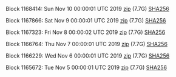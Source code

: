 Block 1168414: Sun Nov 10 00:00:01 UTC 2019 [zip](https://dash-bootstrap.ams3.digitaloceanspaces.com/mainnet/2019-11-10/bootstrap.dat.zip) (7.7G) [SHA256](https://dash-bootstrap.ams3.digitaloceanspaces.com/mainnet/2019-11-10/sha256.txt)

Block 1167866: Sat Nov  9 00:00:01 UTC 2019 [zip](https://dash-bootstrap.ams3.digitaloceanspaces.com/mainnet/2019-11-09/bootstrap.dat.zip) (7.7G) [SHA256](https://dash-bootstrap.ams3.digitaloceanspaces.com/mainnet/2019-11-09/sha256.txt)

Block 1167323: Fri Nov  8 00:00:02 UTC 2019 [zip](https://dash-bootstrap.ams3.digitaloceanspaces.com/mainnet/2019-11-08/bootstrap.dat.zip) (7.7G) [SHA256](https://dash-bootstrap.ams3.digitaloceanspaces.com/mainnet/2019-11-08/sha256.txt)

Block 1166764: Thu Nov  7 00:00:01 UTC 2019 [zip](https://dash-bootstrap.ams3.digitaloceanspaces.com/mainnet/2019-11-07/bootstrap.dat.zip) (7.7G) [SHA256](https://dash-bootstrap.ams3.digitaloceanspaces.com/mainnet/2019-11-07/sha256.txt)

Block 1166229: Wed Nov  6 00:00:01 UTC 2019 [zip](https://dash-bootstrap.ams3.digitaloceanspaces.com/mainnet/2019-11-06/bootstrap.dat.zip) (7.7G) [SHA256](https://dash-bootstrap.ams3.digitaloceanspaces.com/mainnet/2019-11-06/sha256.txt)

Block 1165672: Tue Nov  5 00:00:01 UTC 2019 [zip](https://dash-bootstrap.ams3.digitaloceanspaces.com/mainnet/2019-11-05/bootstrap.dat.zip) (7.7G) [SHA256](https://dash-bootstrap.ams3.digitaloceanspaces.com/mainnet/2019-11-05/sha256.txt)
